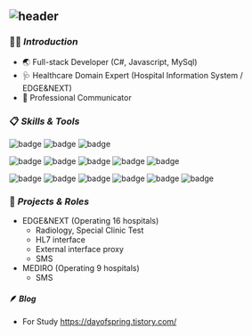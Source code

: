 ![header](https://capsule-render.vercel.app/api?type=waving&height=200&color=gradient&text=About%20B&section=header&textBg=false&fontSize=30&fontAlign=50&fontAlignY=36)
---
### 👩‍💻 ***Introduction***
- 🌏 Full-stack Developer (C#, Javascript, MySql)
- 🩺 Healthcare Domain Expert (Hospital Information System / EDGE&NEXT)
- 💬 Professional Communicator 

### 📋 ***Skills & Tools***
![badge](https://img.shields.io/badge/Windows-0078D4?style=flat&logo=Windows&logoColor=white) ![badge](https://img.shields.io/badge/Git-F05032?style=flat&logo=Git&logoColor=white) ![badge](https://img.shields.io/badge/AWS-232F3E?style=flat&logo=amazonaws&logoColor=white)

![badge](https://img.shields.io/badge/Csharp-512BD4?style=flat&logo=csharp) ![badge](https://img.shields.io/badge/.NET%20framework-512BD4?style=flat&logo=dotnet) ![badge](https://img.shields.io/badge/Javascript-F7DF1E?style=flat&logo=javascript&logoColor=white) ![badge](https://img.shields.io/badge/Ember.js%20framework-E04E39?style=flat&logo=emberdotjs&logoColor=white) ![badge](https://img.shields.io/badge/MySql-4479A1?style=flat&logo=mysql&logoColor=white)

![badge](https://img.shields.io/badge/Swagger-85EA2D?style=flat&logo=Swagger&logoColor=white) ![badge](https://img.shields.io/badge/Jenkins-D24939?style=flat&logo=Jenkins&logoColor=white) ![badge](https://img.shields.io/badge/Kibana-005571?style=flat&logo=Kibana&logoColor=white) ![badge](https://img.shields.io/badge/Elastic-005571?style=flat&logo=elastic&logoColor=white) ![badge](https://img.shields.io/badge/RabbitMQ-FF6600?style=flat&logo=RabbitMQ&logoColor=white) ![badge](https://img.shields.io/badge/SonarQube-4E9BCD?style=flat&logo=sonarqube&logoColor=white)

### 🏥 ***Projects & Roles***
- EDGE&NEXT (Operating 16 hospitals)
  - Radiology, Special Clinic Test
  - HL7 interface
  - External interface proxy
  - SMS
- MEDIRO (Operating 9 hospitals)
  - SMS

#### 🪶 ***Blog***
- For Study https://dayofspring.tistory.com/
